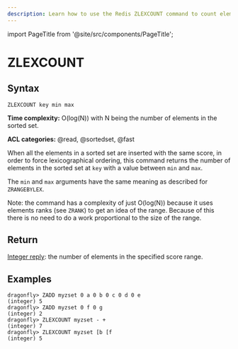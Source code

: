 ```yaml
---
description: Learn how to use the Redis ZLEXCOUNT command to count elements in a sorted set between two lexicographical values, plus expert tips beyond the official Redis docs.
---
```


import PageTitle from '@site/src/components/PageTitle';

# ZLEXCOUNT

<PageTitle title="Redis ZLEXCOUNT Explained (Better Than Official Docs)" />

## Syntax

    ZLEXCOUNT key min max

**Time complexity:** O(log(N)) with N being the number of elements in the sorted set.

**ACL categories:** @read, @sortedset, @fast

When all the elements in a sorted set are inserted with the same score, in order to force lexicographical ordering, this command returns the number of elements in the sorted set at `key` with a value between `min` and `max`.

The `min` and `max` arguments have the same meaning as described for
`ZRANGEBYLEX`.

Note: the command has a complexity of just O(log(N)) because it uses elements ranks (see `ZRANK`) to get an idea of the range. Because of this there is no need to do a work proportional to the size of the range.

## Return

[Integer reply](https://redis.io/docs/reference/protocol-spec/#integers): the number of elements in the specified score range.

## Examples

```shell
dragonfly> ZADD myzset 0 a 0 b 0 c 0 d 0 e
(integer) 5
dragonfly> ZADD myzset 0 f 0 g
(integer) 2
dragonfly> ZLEXCOUNT myzset - +
(integer) 7
dragonfly> ZLEXCOUNT myzset [b [f
(integer) 5
```
